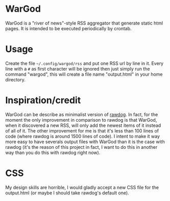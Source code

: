 # WarGod

WarGod is a "river of news"-style RSS aggregator that generate static html
pages. It is intended to be executed periodically by crontab.

# Usage

Create the file <code>~/.config/wargod/rss</code> and put one RSS url by line
in it. Every line with a <code>#</code> as first character will be ignored then
just simply run the command "wargod", this will create a file name
"output.html" in your home directory.

# Inspiration/credit

WarGod can be describe as minimalist version of
[rawdog](http://offog.org/code/rawdog.html). In fact, for the moment the only
improvement in comparison to rawdog is that WarGod, when it discovered a new
RSS, will only add the newest items of it instead of all of it. The other
improvement for me is that it's less than 100 lines of code (where rawdog is
around 1500 lines of code). I intent to make it way more easy to have severals
output files with WarGod than it is the case with rawdog (it's the reason of
this project in fact, I want to do this in another way than you do this with
rawdog right now).

# CSS

My design skills are horrible, I would gladly accept a new CSS file for the
output.html (or maybe I should take rawdog's default one).

